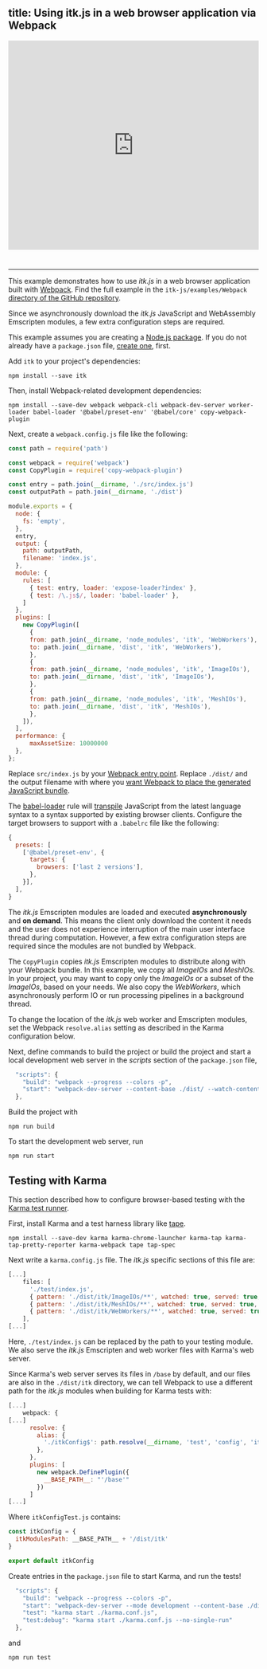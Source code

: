 title: Using itk.js in a web browser application via Webpack
---

<div class="glitch-embed-wrap" style="height: 420px; width: 100%; padding-bottom: 25px;">
  <iframe
    allow="geolocation; microphone; camera; midi; encrypted-media"
    src="https://glitch.com/embed/#!/embed/itk-js-webpack-example?path=package.json&previewSize=100"
    alt="itk-js-webpack-example on Glitch"
    style="height: 100%; width: 100%; border: 0;">
  </iframe>
</div>

---

This example demonstrates how to use *itk.js* in a web browser application built with [Webpack](https://webpack.js.org/). Find the full example in the `itk-js/examples/Webpack` [directory of the GitHub repository](https://github.com/InsightSoftwareConsortium/itk-js/tree/master/examples/Webpack).

Since we asynchronously download the *itk.js* JavaScript and WebAssembly Emscripten modules, a few extra configuration steps are required.

This example assumes you are creating a [Node.js package](https://docs.npmjs.com/getting-started/what-is-npm). If you do not already have a `package.json` file, [create one](https://docs.npmjs.com/getting-started/using-a-package.json), first.

Add `itk` to your project's dependencies:

```
npm install --save itk
```

Then, install Webpack-related development dependencies:

```
npm install --save-dev webpack webpack-cli webpack-dev-server worker-loader babel-loader '@babel/preset-env' '@babel/core' copy-webpack-plugin
```

Next, create a `webpack.config.js` file like the following:

```js
const path = require('path')

const webpack = require('webpack')
const CopyPlugin = require('copy-webpack-plugin')

const entry = path.join(__dirname, './src/index.js')
const outputPath = path.join(__dirname, './dist')

module.exports = {
  node: {
    fs: 'empty',
  },
  entry,
  output: {
    path: outputPath,
    filename: 'index.js',
  },
  module: {
    rules: [
      { test: entry, loader: 'expose-loader?index' },
      { test: /\.js$/, loader: 'babel-loader' },
    ]
  },
  plugins: [
    new CopyPlugin([
      {
      from: path.join(__dirname, 'node_modules', 'itk', 'WebWorkers'),
      to: path.join(__dirname, 'dist', 'itk', 'WebWorkers'),
      },
      {
      from: path.join(__dirname, 'node_modules', 'itk', 'ImageIOs'),
      to: path.join(__dirname, 'dist', 'itk', 'ImageIOs'),
      },
      {
      from: path.join(__dirname, 'node_modules', 'itk', 'MeshIOs'),
      to: path.join(__dirname, 'dist', 'itk', 'MeshIOs'),
      },
    ]),
  ],
  performance: {
      maxAssetSize: 10000000
  },
};
```

Replace `src/index.js` by your [Webpack entry point](https://webpack.js.org/concepts/#entry). Replace `./dist/` and the output filename with where you [want Webpack to place the generated JavaScript bundle](https://webpack.js.org/concepts/#output).


The [babel-loader](https://github.com/babel/babel-loader) rule will [transpile](https://scotch.io/tutorials/javascript-transpilers-what-they-are-why-we-need-them) JavaScript from the latest language syntax to a syntax supported by existing browser clients. Configure the target browsers to support with a `.babelrc` file like the following:

```js
{
  presets: [
    ['@babel/preset-env', {
      targets: {
        browsers: ['last 2 versions'],
      },
    }],
  ],
}
```

The *itk.js* Emscripten modules are loaded and executed **asynchronously** and **on demand**. This means the client only download the content it needs and the user does not experience interruption of the main user interface thread during computation. However, a few extra configuration steps are required since the modules are not bundled by Webpack.

The `CopyPlugin` copies *itk.js* Emscripten modules to distribute along with your Webpack bundle. In this example, we copy all *ImageIOs* and *MeshIOs*. In your project, you may want to copy only the *ImageIOs* or a subset of the *ImageIOs*, based on your needs. We also copy the *WebWorkers*, which asynchronously perform IO or run processing pipelines in a background thread.

To change the location of the *itk.js* web worker and Emscripten modules, set the Webpack `resolve.alias` setting as described in the Karma configuration below.

Next, define commands to build the project or build the project and start a local development web server in the *scripts* section of the `package.json` file,

```js
  "scripts": {
    "build": "webpack --progress --colors -p",
    "start": "webpack-dev-server --content-base ./dist/ --watch-content-base"
  },
```

Build the project with

```
npm run build
```

To start the development web server, run

```
npm run start
```

## Testing with Karma

This section described how to configure browser-based testing with the [Karma test runner](https://karma-runner.github.io/2.0/index.html).

First, install Karma and a test harness library like [tape](https://github.com/substack/tape).

```
npm install --save-dev karma karma-chrome-launcher karma-tap karma-tap-pretty-reporter karma-webpack tape tap-spec
```

Next write a `karma.config.js` file. The *itk.js* specific sections of this
file are:

```js
[...]
    files: [
      './test/index.js',
      { pattern: './dist/itk/ImageIOs/**', watched: true, served: true, included: false },
      { pattern: './dist/itk/MeshIOs/**', watched: true, served: true, included: false },
      { pattern: './dist/itk/WebWorkers/**', watched: true, served: true, included: false },
    ],
[...]
```

Here, `./test/index.js` can be replaced by the path to your testing module. We also serve the *itk.js* Emscripten and web worker files with Karma's web server.

Since Karma's web server serves its files in `/base` by default, and our files are also in the `./dist/itk` directory, we can tell Webpack to use a different path for the *itk.js* modules when building for Karma tests with:

```js
[...]
    webpack: {
[...]
      resolve: {
        alias: {
          './itkConfig$': path.resolve(__dirname, 'test', 'config', 'itkConfigTest.js'),
        },
      },
      plugins: [
        new webpack.DefinePlugin({
          __BASE_PATH__: "'/base'"
        })
      ]
[...]
```

Where `itkConfigTest.js` contains:

```js
const itkConfig = {
  itkModulesPath: __BASE_PATH__ + '/dist/itk'
}

export default itkConfig
```

Create entries in the `package.json` file to start Karma, and run the tests!

```js
  "scripts": {
    "build": "webpack --progress --colors -p",
    "start": "webpack-dev-server --mode development --content-base ./dist/ --watch-content-base",
    "test": "karma start ./karma.conf.js",
    "test:debug": "karma start ./karma.conf.js --no-single-run"
  },
```

and

```
npm run test
```
